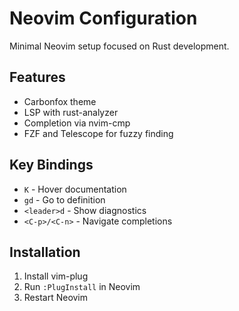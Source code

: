# Neovim Configuration

Minimal Neovim setup focused on Rust development.

## Features
- Carbonfox theme
- LSP with rust-analyzer
- Completion via nvim-cmp
- FZF and Telescope for fuzzy finding

## Key Bindings
- `K` - Hover documentation
- `gd` - Go to definition
- `<leader>d` - Show diagnostics
- `<C-p>/<C-n>` - Navigate completions

## Installation
1. Install vim-plug
2. Run `:PlugInstall` in Neovim
3. Restart Neovim